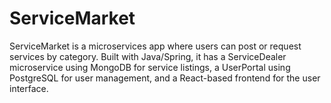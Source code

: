 # ServiceMarket
ServiceMarket is a microservices app where users can post or request services by category. Built with Java/Spring, it has a ServiceDealer microservice using MongoDB for service listings, a UserPortal using PostgreSQL for user management, and a React-based frontend for the user interface.

